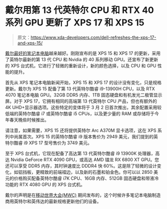 # 戴尔用第 13 代英特尔 CPU 和 RTX 40 系列 GPU 更新了 XPS 17 和 XPS 15

> 原文：<https://www.xda-developers.com/dell-refreshes-the-xps-17-and-xps-15/>

[戴尔最好的笔记本电脑](https://www.xda-developers.com/best-dell-laptops/)越来越好。刚刚宣布的是 XPS 15 和 XPS 17 的更新，采用了英特尔最新的第 13 代 CPU 和 Nvidia 的 40 系列移动 GPU。还宣布了新更新的 XPS 台式机，它进行了轻微的重新设计，新的颜色选择，以及 CPU 和 GPU 性能的提升。

首先从 XPS 笔记本电脑新闻开始，XPS 15 和 XPS 17 的设计没有变化，只是规格更新。戴尔为 XPS 15 配备了第 13 代英特尔酷睿 i9-13900H CPU，以及 RTX 4070 笔记本电脑 GPU。32GB DDR5 内存、1TB 固态硬盘和有机发光二极管显示屏。对于 XPS 17，它拥有相同的高端第 13 代英特尔 CPU 产品，但也有额外的 4K UHD+显示器选项。这些特定的变体将于 3 月 2 日首次推出，其余配置采用较低端的英特尔酷睿 i7 或英特尔酷睿 i5 CPUs，以及更少量的 RAM 或存储将于今年春天晚些时候推出。

请注意，如果需要，XPS 15 还将提供英特尔 Arc A370M 显卡选项，这在 XPS 系列中尚属首次。XPS 15 的英特尔酷睿 i9 版本售价为 2949 美元，我们提到的英特尔酷睿 i9 XPS 17 型号售价为 3749 美元。

至于 XPS 台式机，它现在配备了高达第 13 代英特尔酷睿 i9 13900K 处理器，高达 Nvidia GeForce RTX 4090 GPU，或高达 AMD 镭龙 RX 6800 XT GPU。您还可以享受 DDR5 内存，其时钟速度比 DDDR4 快 60%。这是除了轻微的设计变化，如铝挡板，更精致的前端褶边，以及新的石墨和铂金色。你可以以 2850 美元的价格购买配备英特尔酷睿 i7K CPU、16GB 内存、512GB 固态硬盘和带液冷功能的 RTX 4080 GPU 的 XPS 台式机。

戴尔的声明是在[移动世界大会(MWC)](https://www.xda-developers.com/mwc-2023/) 期间发布的，这个时候许多笔记本电脑制造商用英特尔和英伟达的最新规格更新他们的设备。